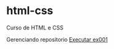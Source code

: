 # html-css
 Curso de HTML e CSS

 Gerenciando repositorio
 <a href="https://jppq12.github.io/html-css/Exercicios/ex001/index.html">Executar ex001</a>